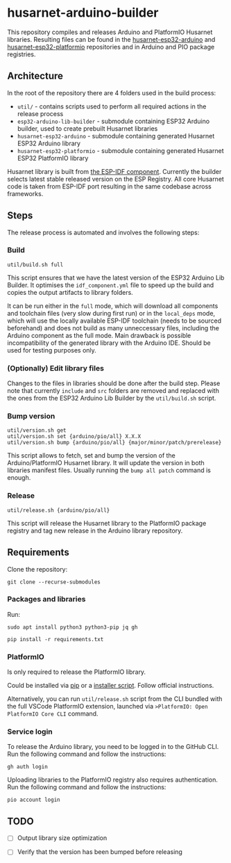 # husarnet-arduino-builder

This repository compiles and releases Arduino and PlatformIO Husarnet libraries. Resulting files can be found in the [husarnet-esp32-arduino](https://github.com/husarnet/husarnet-esp32-arduino) and [husarnet-esp32-platformio](https://github.com/husarnet/husarnet-esp32-platformio) repositories and in Arduino and PIO package registries.

## Architecture

In the root of the repository there are 4 folders used in the build process:
* `util/` - contains scripts used to perform all required actions in the release process
* `esp32-arduino-lib-builder` - submodule containing ESP32 Arduino builder, used to create prebuilt Husarnet libraries
* `husarnet-esp32-arduino` - submodule containing generated Husarnet ESP32 Arduino library
* `husarnet-esp32-platformio` - submodule containing generated Husarnet ESP32 PlatformIO library

Husarnet library is built from [the ESP-IDF component](https://github.com/husarnet/esp_husarnet/tree/master). Currently the builder selects latest stable released version on the ESP Registry. All core Husarnet code is taken from ESP-IDF port resulting in the same codebase across frameworks.

## Steps

The release process is automated and involves the following steps:

### Build

```
util/build.sh full
```

This script ensures that we have the latest version of the ESP32 Arduino Lib Builder. It optimises the `idf_component.yml` file to speed up the build and copies the output artifacts to library folders.

It can be run either in the `full` mode, which will download all components and toolchain files (very slow during first run) or in the `local_deps` mode, which will use the locally available ESP-IDF toolchain (needs to be sourced beforehand) and does not build as many unneccessary files, including the Arduino component as the full mode. Main drawback is possible incompatibility of the generated library with the Arduino IDE. Should be used for testing purposes only.

### (Optionally) Edit library files

Changes to the files in libraries should be done after the build step. Please note that currently `include` and `src` folders are removed and replaced with the ones from the ESP32 Arduino Lib Builder by the `util/build.sh` script.

### Bump version

```
util/version.sh get
util/version.sh set {arduino/pio/all} X.X.X
util/version.sh bump {arduino/pio/all} {major/minor/patch/prerelease}
```

This script allows to fetch, set and bump the version of the Arduino/PlatformIO Husarnet library. It will update the version in both libraries manifest files. Usually running the `bump all patch` command is enough.

### Release

```
util/release.sh {arduino/pio/all}
```

This script will release the Husarnet library to the PlatformIO package registry and tag new release in the Arduino library repository.


## Requirements

Clone the repository:

```
git clone --recurse-submodules
```

### Packages and libraries

Run:

``` 
sudo apt install python3 python3-pip jq gh
```

```
pip install -r requirements.txt
```

### PlatformIO

Is only required to release the PlatformIO library.

Could be installed via [pip](https://docs.platformio.org/en/latest/core/installation.html#python-package-manager) or a [installer script](https://docs.platformio.org/en/latest/core/installation.html#installer-script). Follow official instructions.

Alternatively, you can run `util/release.sh` script from the CLI bundled with the full VSCode PlatformIO extension, launched via `>PlatformIO: Open PlatformIO Core CLI` command.

### Service login

To release the Arduino library, you need to be logged in to the GitHub CLI. Run the following command and follow the instructions:

```
gh auth login
```


Uploading libraries to the PlatformIO registry also requires authentication. Run the following command and follow the instructions:
```
pio account login
```

## TODO
- [ ] Output library size optimization
- [ ] Verify that the version has been bumped before releasing

